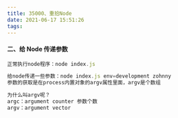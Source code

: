 ```yaml
---
title: 35000、重拾Node
date: 2021-06-17 15:51:26
tags:
---
```


#### 二、给 Node 传递参数

```js
正常执行node程序：node index.js

给node传递一些参数：node index.js env=development zohnny
参数的获取是在process内置对象的argv属性里面，argv是个数组

为什么叫argv呢？
argc：argument counter 参数个数
argv：argument vector
```
